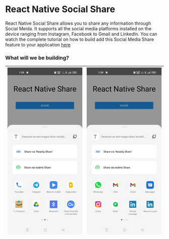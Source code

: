 # React Native Social Share
React Native Social Share allows you to share any information through Social Meida. It supports all the social media platforms installed on the device ranging from Instagram, Facebook to Gmail and LinkedIn.
You can watch the complete tutorial on how to build add this Social Media Share feature to your application [here](https://youtu.be/TGTNBxbFHRY)

### What will we be building?

| ![](Screenshot.jpeg) | ![](Screenshot-1.jpeg) |
| :-------------: | :-------------: |
